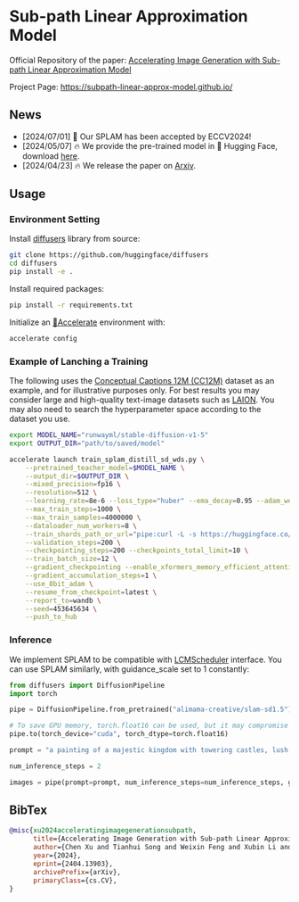 # Sub-path Linear Approximation Model

Official Repository of the paper: [Accelerating Image Generation with Sub-path Linear Approximation Model](https://arxiv.org/abs/2404.13903)

Project Page: https://subpath-linear-approx-model.github.io/


## News

- \[2024/07/01\] 🎉 Our SPLAM has been accepted by ECCV2024!
- \[2024/05/07\] 🔥 We provide the pre-trained model in 🤗 Hugging Face, download [here](https://huggingface.co/collections/alimama-creative/slam-662f1dd31d5c8cd0b3acb0e0).
- \[2024/04/23\] 🔥 We release the paper on [Arxiv](https://arxiv.org/abs/2404.13903).

## Usage

### Environment Setting

Install [diffusers](https://github.com/huggingface/diffusers) library from source:

```bash
git clone https://github.com/huggingface/diffusers
cd diffusers
pip install -e .
```

Install required packages:

```bash
pip install -r requirements.txt
```

Initialize an [🤗Accelerate](https://github.com/huggingface/accelerate/) environment with:

```bash
accelerate config
```

### Example of Lanching a Training

The following uses the [Conceptual Captions 12M (CC12M)](https://github.com/google-research-datasets/conceptual-12m) dataset as an example, and for illustrative purposes only. For best results you may consider large and high-quality text-image datasets such as [LAION](https://laion.ai/blog/laion-400-open-dataset/). You may also need to search the hyperparameter space according to the dataset you use.

```bash
export MODEL_NAME="runwayml/stable-diffusion-v1-5"
export OUTPUT_DIR="path/to/saved/model"

accelerate launch train_splam_distill_sd_wds.py \
    --pretrained_teacher_model=$MODEL_NAME \
    --output_dir=$OUTPUT_DIR \
    --mixed_precision=fp16 \
    --resolution=512 \
    --learning_rate=8e-6 --loss_type="huber" --ema_decay=0.95 --adam_weight_decay=0.0 \
    --max_train_steps=1000 \
    --max_train_samples=4000000 \
    --dataloader_num_workers=8 \
    --train_shards_path_or_url="pipe:curl -L -s https://huggingface.co/datasets/laion/conceptual-captions-12m-webdataset/resolve/main/data/{00000..01099}.tar?download=true" \
    --validation_steps=200 \
    --checkpointing_steps=200 --checkpoints_total_limit=10 \
    --train_batch_size=12 \
    --gradient_checkpointing --enable_xformers_memory_efficient_attention \
    --gradient_accumulation_steps=1 \
    --use_8bit_adam \
    --resume_from_checkpoint=latest \
    --report_to=wandb \
    --seed=453645634 \
    --push_to_hub
```

### Inference
We implement SPLAM to be compatible with [LCMScheduler](https://github.com/huggingface/diffusers/blob/main/src/diffusers/schedulers/scheduling_lcm.py) interface. You can use SPLAM similarly, with guidance_scale set to 1 constantly:
```python
from diffusers import DiffusionPipeline
import torch

pipe = DiffusionPipeline.from_pretrained("alimama-creative/slam-sd1.5")

# To save GPU memory, torch.float16 can be used, but it may compromise image quality.
pipe.to(torch_device="cuda", torch_dtype=torch.float16)

prompt = "a painting of a majestic kingdom with towering castles, lush gardens, ice and snow world"

num_inference_steps = 2

images = pipe(prompt=prompt, num_inference_steps=num_inference_steps, guidance_scale=1, lcm_origin_steps=50, output_type="pil").images
```


## BibTex
```bibtex
@misc{xu2024acceleratingimagegenerationsubpath,
      title={Accelerating Image Generation with Sub-path Linear Approximation Model}, 
      author={Chen Xu and Tianhui Song and Weixin Feng and Xubin Li and Tiezheng Ge and Bo Zheng and Limin Wang},
      year={2024},
      eprint={2404.13903},
      archivePrefix={arXiv},
      primaryClass={cs.CV},
}
```
